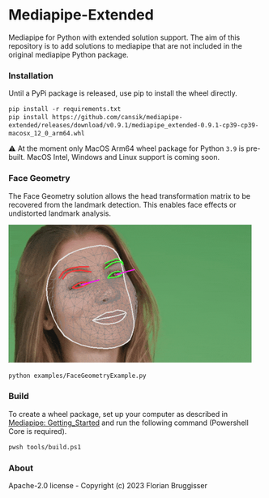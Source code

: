 # Mediapipe-Extended
Mediapipe for Python with extended solution support. The aim of this repository is to add solutions to mediapipe that are not included in the original mediapipe Python package.

### Installation
Until a PyPi package is released, use pip to install the wheel directly.

```
pip install -r requirements.txt
pip install https://github.com/cansik/mediapipe-extended/releases/download/v0.9.1/mediapipe_extended-0.9.1-cp39-cp39-macosx_12_0_arm64.whl
```

⚠️ At the moment only MacOS Arm64 wheel package for Python `3.9` is pre-built. MacOS Intel, Windows and Linux support is coming soon.

### Face Geometry
The Face Geometry solution allows the head transformation matrix to be recovered from the landmark detection. This enables face effects or undistorted landmark analysis.

![Face Geometry Example](media/face-geometry-recording.gif)

```bash
python examples/FaceGeometryExample.py
```

### Build
To create a wheel package, set up your computer as described in [Mediapipe: Getting_Started](https://google.github.io/mediapipe/getting_started/python.html#mediapipe-python-framework) and run the following command (Powershell Core is required).

```bash
pwsh tools/build.ps1
```

### About
Apache-2.0 license - Copyright (c) 2023 Florian Bruggisser